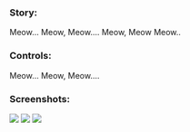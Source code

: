 ### Story:
Meow... Meow, Meow.... Meow, Meow Meow..

### Controls:
Meow... Meow, Meow....

### Screenshots:
![](https://github.com/smiley405/biralo/blob/main/screenshots/biralo1.png)
![](https://github.com/smiley405/biralo/blob/main/screenshots/biralo2.png)
![](https://github.com/smiley405/biralo/blob/main/screenshots/biralo3.png)